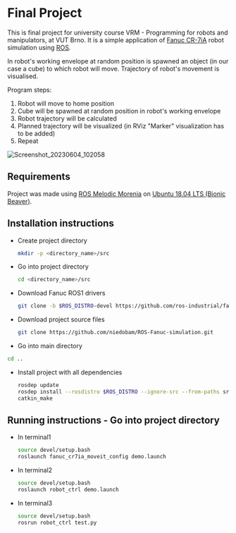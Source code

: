 # Final Project

This is final project for university course VRM - Programming for robots and manipulators, at VUT Brno. It is a simple application of [Fanuc CR-7iA](https://www.fanucamerica.com/products/robots/series/collaborative-robot/cr-7ia-l-cobot) robot simulation using [ROS](https://www.ros.org/).

In robot's working envelope at random position is spawned an object (in our case a cube) to which robot will move. Trajectory of robot's movement is visualised.

Program steps:
  1. Robot will move to home position
  2. Cube will be spawned at random position in robot's working envelope
  3. Robot trajectory will be calculated
  4. Planned trajectory will be visualized (in RViz "Marker" visualization has to be added)
  5. Repeat

![Screenshot_20230604_102058](https://github.com/niedobam/vrm/assets/127039716/762a2788-a249-44cc-bc1c-31a376fdc0e0)

## Requirements
Project was made using [ROS Melodic Morenia](http://wiki.ros.org/melodic#Installation) on [Ubuntu 18.04 LTS (Bionic Beaver)](https://releases.ubuntu.com/18.04.6/).

## Installation instructions
* Create project directory
  ```bash
  mkdir -p <directory_name>/src
  ```
* Go into project directory
  ```bash
  cd <directory_name>/src
  ```
* Download Fanuc ROS1 drivers
  ```bash
  git clone -b $ROS_DISTRO-devel https://github.com/ros-industrial/fanuc.git
  ```
* Download project source files
  ```bash
  git clone https://github.com/niedobam/ROS-Fanuc-simulation.git
  ```
* Go into main directory
```bash
cd ..
```
* Install project with all dependencies
  ```bash
  rosdep update
  rosdep install --rosdistro $ROS_DISTRO --ignore-src --from-paths src
  catkin_make
  ```

## Running instructions - Go into project directory
* In terminal1
  ```bash
  source devel/setup.bash
  roslaunch fanuc_cr7ia_moveit_config demo.launch
  ```
* In terminal2
  ```bash
  source devel/setup.bash
  roslaunch robot_ctrl demo.launch
  ```
* In terminal3
  ```bash
  source devel/setup.bash
  rosrun robot_ctrl test.py
  ```
